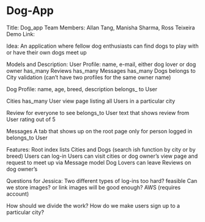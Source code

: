 Dog-App
=================

Title:  Dog_app
Team Members: Allan Tang, Manisha Sharma, Ross Teixeira
Demo Link: 

Idea: An application where fellow dog enthusiasts can find dogs to play with or have their own dogs meet up

Models and Description:
User
Profile: name, e-mail, either dog lover or dog owner
has_many Reviews
has_many Messages
has_many Dogs
belongs to City
validation (can’t have two profiles for the same owner name)

Dog 
Profile: name, age, breed, description
belongs_ to User

Cities
has_many User
view page listing all Users in a particular city

Review
for everyone to see
belongs_to User
text that shows review from User
rating out of 5

Messages
A tab that shows up on the root page
only for person logged in
belongs_to User

Features:
Root index lists Cities and Dogs (search ish function by city or by breed)
Users can log-in
Users can visit cities or dog owner’s view page and request to meet up via Message model
Dog Lovers can leave Reviews on dog owner’s 

Questions for Jessica:
Two different types of log-ins too hard? feasible
Can we store images? or link images will be good enough?
AWS (requires account)


How should we divide the work?
How do we make users sign up to a particular city?

